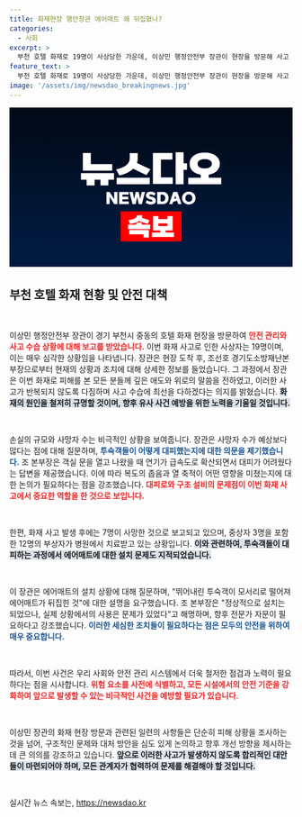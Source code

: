 ```yaml
---
title: 화재현장 행안장관 에어매트 왜 뒤집혔나?
categories:
  - 사회
excerpt: >
  부천 호텔 화재로 19명이 사상당한 가운데, 이상민 행정안전부 장관이 현장을 방문해 사고 수습을 점검했습니다. 그는 피해자와 유가족에 깊은 애도를 표하며, 화재 원인을 철저히 규명하겠다고 약속했습니다. 이 화재는 유독가스 확산과 스프링클러 미설치로 인한 치명적인 피해를 가져왔습니다.
feature_text: >
  부천 호텔 화재로 19명이 사상당한 가운데, 이상민 행정안전부 장관이 현장을 방문해 사고 수습을 점검했습니다. 그는 피해자와 유가족에 깊은 애도를 표하며, 화재 원인을 철저히 규명하겠다고 약속했습니다. 이 화재는 유독가스 확산과 스프링클러 미설치로 인한 치명적인 피해를 가져왔습니다.
image: '/assets/img/newsdao_breakingnews.jpg'
---
```


<p><img src="/assets/img/newsdao_breakingnews.jpg" alt="koreaapp 속보" /></p>

<h2 data-ke-size="size26">부천 호텔 화재 현황 및 안전 대책</h2>

<p data-ke-size="size16">&nbsp;</p>

<p>이상민 행정안전부 장관이 경기 부천시 중동의 호텔 화재 현장을 방문하여 <b><span style="color: #ee2323;">안전 관리와 사고 수습 상황에 대해 보고를 받았습니다.</span></b> 이번 화재 사고로 인한 사상자는 19명이며, 이는 매우 심각한 상황임을 나타냅니다. 장관은 현장 도착 후, 조선호 경기도소방재난본부장으로부터 현재의 상황과 조치에 대해 상세한 정보를 들었습니다. 그 과정에서 장관은 이번 화재로 피해를 본 모든 분들께 깊은 애도와 위로의 말씀을 전하였고, 이러한 사고가 반복되지 않도록 다짐하며 사고 수습에 최선을 다하겠다는 의지를 밝혔습니다. <b><span style="background-color: #21538527;">화재의 원인을 철저히 규명할 것이며, 향후 유사 사건 예방을 위한 노력을 기울일 것입니다.</span></b> </p>

<p data-ke-size="size16">&nbsp;</p>

<p>손실의 규모와 사망자 수는 비극적인 상황을 보여줍니다. 장관은 사망자 수가 예상보다 많다는 점에 대해 질문하며, <b><span style="color: #1a5490;">투숙객들이 어떻게 대피했는지에 대한 의문을 제기했습니다.</span></b> 조 본부장은 객실 문을 열고 나왔을 때 연기가 급속도로 확산되면서 대피가 어려웠다는 답변을 제공했습니다. 이에 따라 복도의 좁음과 열 축적이 어떤 영향을 미쳤는지에 대한 논의가 필요하다는 점을 강조했습니다. <b><span style="color: #ee2323;">대피로와 구조 설비의 문제점이 이번 화재 사고에서 중요한 역할을 한 것으로 보입니다.</span></b></p>

<p data-ke-size="size16">&nbsp;</p>

<p>한편, 화재 사고 발생 후에는 7명이 사망한 것으로 보고되고 있으며, 중상자 3명을 포함한 12명의 부상자가 병원에서 치료받고 있는 상황입니다. <b><span style="background-color: #21538527;">이와 관련하여, 투숙객들이 대피하는 과정에서 에어매트에 대한 설치 문제도 지적되었습니다.</span></b> </p>

<p data-ke-size="size16">&nbsp;</p>

<p>이 장관은 에어매트의 설치 상황에 대해 질문하며, "뛰어내린 투숙객이 모서리로 떨어져 에어매트가 뒤집힌 것"에 대한 설명을 요구했습니다. 조 본부장은 "정상적으로 설치는 되었으나, 실제 상황에서의 사용은 문제가 있었다"고 해명하며, 향후 전문가 자문이 필요하다고 강조했습니다. <b><span style="color: #1a5490;">이러한 세심한 조치들이 필요하다는 점은 모두의 안전을 위하여 매우 중요합니다.</span></b></p>

<p data-ke-size="size16">&nbsp;</p>

<p>따라서, 이번 사건은 우리 사회와 안전 관리 시스템에서 더욱 철저한 점검과 노력이 필요하다는 점을 시사합니다. <b><span style="color: #ee2323;">위험 요소를 사전에 식별하고, 모든 시설에서의 안전 기준을 강화하여 앞으로 발생할 수 있는 비극적인 사건을 예방할 필요가 있습니다.</span></b> </p>

<p data-ke-size="size16">&nbsp;</p>

<p>이상민 장관의 화재 현장 방문과 관련된 일련의 사항들은 단순히 피해 상황을 조사하는 것을 넘어, 구조적인 문제와 대처 방안을 심도 있게 논의하고 향후 개선 방향을 제시하는 데 큰 의의를 강조하고 있습니다. <b><span style="background-color: #21538527;">앞으로 이러한 사고가 발생하지 않도록 합리적인 대안들이 마련되어야 하며, 모든 관계자가 협력하여 문제를 해결해야 할 것입니다.</span></b></p>

<p data-ke-size="size16">&nbsp;</p>
실시간 뉴스 속보는, <a href="https://newsdao.kr" rel="dofollow">https://newsdao.kr</a>


